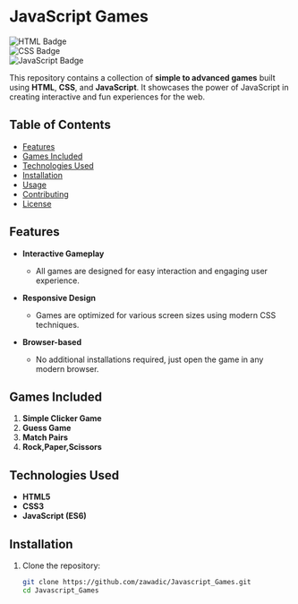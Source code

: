 # JavaScript Games  

![HTML Badge](https://img.shields.io/badge/html-5-orange)  
![CSS Badge](https://img.shields.io/badge/css-3-blue)  
![JavaScript Badge](https://img.shields.io/badge/javascript-es6-yellow) 

This repository contains a collection of **simple to advanced games** built using **HTML**, **CSS**, and **JavaScript**. It showcases the power of JavaScript in creating interactive and fun experiences for the web.  

## Table of Contents  

- [Features](#features)  
- [Games Included](#games-included)  
- [Technologies Used](#technologies-used)  
- [Installation](#installation)  
- [Usage](#usage)  
- [Contributing](#contributing)  
- [License](#license)  

## Features  

- **Interactive Gameplay**  
  - All games are designed for easy interaction and engaging user experience.  

- **Responsive Design**  
  - Games are optimized for various screen sizes using modern CSS techniques.  

- **Browser-based**  
  - No additional installations required, just open the game in any modern browser.  

## Games Included  

1. **Simple Clicker Game**  
2. **Guess Game**  
3. **Match Pairs**    
4. **Rock,Paper,Scissors**
   
## Technologies Used  

- **HTML5**  
- **CSS3**  
- **JavaScript (ES6)**  

## Installation  

1. Clone the repository:  
   ```bash  
   git clone https://github.com/zawadic/Javascript_Games.git  
   cd Javascript_Games  
